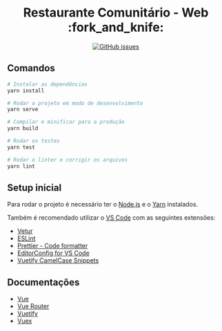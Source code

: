 <h1 align="center">Restaurante Comunitário - Web :fork_and_knife:</h1>
<p align="center">
    <a href="https://github.com/restaurante-popular-catolicasc/web/issues">
        <img alt="GitHub issues" src="https://img.shields.io/github/issues/restaurante-popular-catolicasc/web">
    </a>
</p>

## Comandos

```bash
# Instalar as dependências
yarn install

# Rodar o projeto em modo de desenvolvimento
yarn serve

# Compilar e minificar para a produção
yarn build

# Rodar os testes
yarn test

# Rodar o linter e corrigir os arquivos
yarn lint
```

## Setup inicial

Para rodar o projeto é necessário ter o [Node.js](https://nodejs.org/en/) e o [Yarn](https://yarnpkg.com/lang/en/) instalados.

Também é recomendado utilizar o [VS Code](https://code.visualstudio.com) com as seguintes extensões:

- [Vetur](https://marketplace.visualstudio.com/items?itemName=octref.vetur)
- [ESLint](https://marketplace.visualstudio.com/items?itemName=dbaeumer.vscode-eslint)
- [Prettier - Code formatter](https://marketplace.visualstudio.com/items?itemName=esbenp.prettier-vscode)
- [EditorConfig for VS Code](https://marketplace.visualstudio.com/items?itemName=EditorConfig.EditorConfig)
- [Vuetify CamelCase Snippets](https://marketplace.visualstudio.com/items?itemName=Coder911th.vuetify-camelcase-snippets)

## Documentações

- [Vue](https://br.vuejs.org/v2/guide/)
- [Vue Router](https://router.vuejs.org/guide/)
- [Vuetify](https://vuetifyjs.com/pt-BR/getting-started/quick-start)
- [Vuex](https://vuex.vuejs.org/ptbr/)
